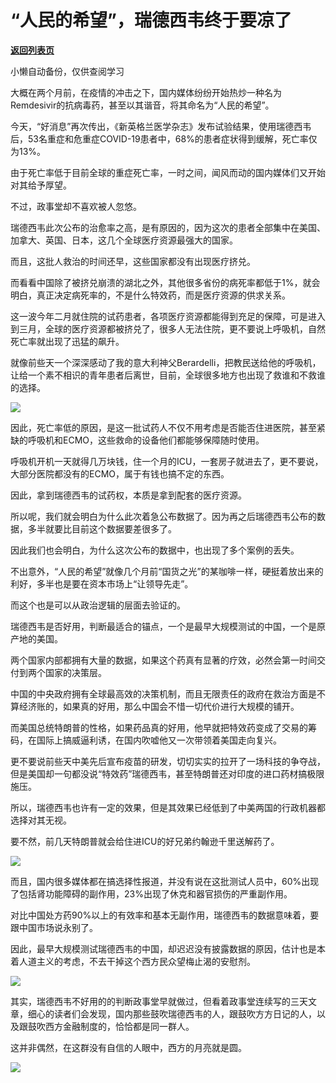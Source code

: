 # “人民的希望”，瑞德西韦终于要凉了

[**返回列表页**](/gzh/政事堂2019)

小懒自动备份，仅供查阅学习

大概在两个月前，在疫情的冲击之下，国内媒体纷纷开始热炒一种名为Remdesivir的抗病毒药，甚至以其谐音，将其命名为“人民的希望”。

  

今天，“好消息”再次传出，《新英格兰医学杂志》发布试验结果，使用瑞德西韦后，53名重症和危重症COVID-19患者中，68%的患者症状得到缓解，死亡率仅为13%。

  

由于死亡率低于目前全球的重症死亡率，一时之间，闻风而动的国内媒体们又开始对其给予厚望。  

  

不过，政事堂却不喜欢被人忽悠。  

  

瑞德西韦此次公布的治愈率之高，是有原因的，因为这次的患者全部集中在美国、加拿大、英国、日本，这几个全球医疗资源最强大的国家。

  

而且，这批人救治的时间还早，这些国家都没有出现医疗挤兑。

  

而看看中国除了被挤兑崩溃的湖北之外，其他很多省份的病死率都低于1%，就会明白，真正决定病死率的，不是什么特效药，而是医疗资源的供求关系。

  

这一波今年二月就住院的试药患者，各项医疗资源都能得到充足的保障，可是进入到三月，全球的医疗资源都被挤兑了，很多人无法住院，更不要说上呼吸机，自然死亡率就出现了迅猛的飙升。  

  

就像前些天一个深深感动了我的意大利神父Berardelli，把教民送给他的呼吸机，让给一个素不相识的青年患者后离世，目前，全球很多地方也出现了救谁和不救谁的选择。

  

![](https://mmbiz.qpic.cn/mmbiz_jpg/rxhS23yu8cPZqdXRDm22mLeM1GiaicJCIXuibCydzRVQgXhU1psfN74Lpmia9Bh9gwyGKsKsFKK1bFKF4VyxA1qyRQ/640?wx_fmt=jpeg)

  

因此，死亡率低的原因，是这一批试药人不仅不用考虑是否能否住进医院，甚至紧缺的呼吸机和ECMO，这些救命的设备他们都能够保障随时使用。

  

呼吸机开机一天就得几万块钱，住一个月的ICU，一套房子就进去了，更不要说，大部分医院都没有的ECMO，属于有钱也搞不定的东西。

  

因此，拿到瑞德西韦的试药权，本质是拿到配套的医疗资源。

  

所以呢，我们就会明白为什么此次着急公布数据了。因为再之后瑞德西韦公布的数据，多半就要比目前这个数据要差很多了。

  

因此我们也会明白，为什么这次公布的数据中，也出现了多个案例的丢失。

  

不出意外，“人民的希望”就像几个月前“国货之光”的某咖啡一样，硬挺着放出来的利好，多半也是要在资本市场上“让领导先走”。

  

而这个也是可以从政治逻辑的层面去验证的。

  

瑞德西韦是否好用，判断最适合的锚点，一个是最早大规模测试的中国，一个是原产地的美国。  

  

两个国家内部都拥有大量的数据，如果这个药真有显著的疗效，必然会第一时间交付到两个国家的决策层。  

  

中国的中央政府拥有全球最高效的决策机制，而且无限责任的政府在救治方面是不算经济账的，如果真的好用，那么中国会不惜一切代价进行大规模的铺开。

  

而美国总统特朗普的性格，如果药品真的好用，他早就把特效药变成了交易的筹码，在国际上搞威逼利诱，在国内吹嘘他又一次带领着美国走向复兴。  

  

更不要说前些天中美先后宣布疫苗的研发，切切实实的拉开了一场科技的争夺战，但是美国却一句都没说“特效药”瑞德西韦，甚至特朗普还对印度的进口药材搞极限施压。

  

所以，瑞德西韦也许有一定的效果，但是其效果已经低到了中美两国的行政机器都选择对其无视。

  

要不然，前几天特朗普就会给住进ICU的好兄弟约翰逊千里送解药了。

  

![](https://mmbiz.qpic.cn/mmbiz_jpg/rxhS23yu8cPZqdXRDm22mLeM1GiaicJCIXpT98icwQLOlYfAHPiboH8EfiaMQDdxIbKLrX4DwVNHUiasrsb42bxVbBEA/640?wx_fmt=jpeg)

  

而且，国内很多媒体都在搞选择性报道，并没有说在这批测试人员中，60%出现了包括肾功能障碍的副作用，23%出现了休克和器官损伤的严重副作用。  

  

对比中国处方药90%以上的有效率和基本无副作用，瑞德西韦的数据意味着，要跟中国市场说永别了。

  

因此，最早大规模测试瑞德西韦的中国，却迟迟没有披露数据的原因，估计也是本着人道主义的考虑，不去干掉这个西方民众望梅止渴的安慰剂。

  

![](https://mmbiz.qpic.cn/mmbiz_jpg/rxhS23yu8cPZqdXRDm22mLeM1GiaicJCIXX3dltlYJibKl8kr2tDl4J2Bwdic5KdIGmfibhcw0VDlEV3nicXIKslL5PQ/640?wx_fmt=jpeg)

  

其实，瑞德西韦不好用的的判断政事堂早就做过，但看着政事堂连续写的三天文章，细心的读者们会发现，国内那些鼓吹瑞德西韦的人，跟鼓吹方方日记的人，以及跟鼓吹西方金融制度的，恰恰都是同一群人。

  

这并非偶然，在这群没有自信的人眼中，西方的月亮就是圆。

  

![](https://mmbiz.qpic.cn/mmbiz_jpg/rxhS23yu8cPp0iaKAfe0ZsWfgGcY72o9Nror8TicrtnlDsqzY7y4Kum4fM3X0FMEGlbvm9HvZUiaETSnLt4DHNLbQ/640?wx_fmt=jpeg)

